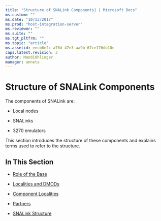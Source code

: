 ```yaml
---
title: "Structure of SNALink Components1 | Microsoft Docs"
ms.custom: ""
ms.date: "10/13/2017"
ms.prod: "host-integration-server"
ms.reviewer: ""
ms.suite: ""
ms.tgt_pltfrm: ""
ms.topic: "article"
ms.assetid: eecb6e2c-a78d-47e3-aa9b-67ce176db18e
caps.latest.revision: 3
author: MandiOhlinger
manager: anneta
---
```

# Structure of SNALink Components
The components of SNALink are:  
  
-   Local nodes  
  
-   SNALinks  
  
-   3270 emulators  
  
 This section introduces the structure of these components and explains terms used to refer to the structure.  
  
## In This Section  
  
-   [Role of the Base](../core/role-of-the-base-snadis.md)  
  
-   [Localities and DMODs](../core/localities-and-dmods-snadis.md)  
  
-   [Component Localities](../core/component-localities-snadis.md)  
  
-   [Partners](../core/partners-snadis.md)  
  
-   [SNALink Structure](../core/snalink-structure-snadis.md)